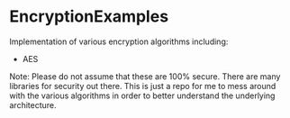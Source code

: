 # EncryptionExamples
Implementation of various encryption algorithms including:
  * AES

Note: Please do not assume that these are 100% secure. There are many libraries for security out there.
      This is just a repo for me to mess around with the various algorithms in order to better understand
      the underlying architecture.
